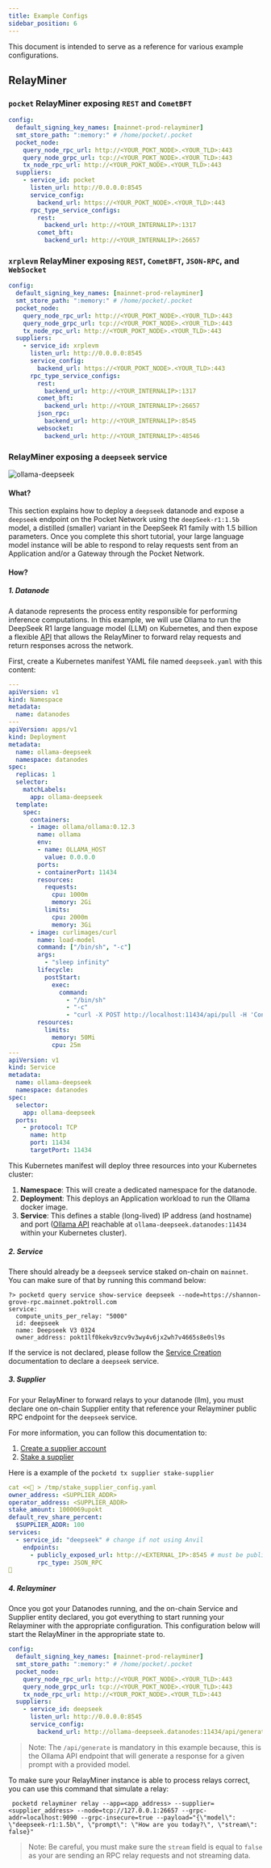 ```yaml
---
title: Example Configs
sidebar_position: 6
---
```


This document is intended to serve as a reference for various example configurations.

## RelayMiner

### `pocket` RelayMiner exposing `REST` and `CometBFT`

```yaml
config:
  default_signing_key_names: [mainnet-prod-relayminer]
  smt_store_path: ":memory:" # /home/pocket/.pocket
  pocket_node:
    query_node_rpc_url: http://<YOUR_POKT_NODE>.<YOUR_TLD>:443
    query_node_grpc_url: tcp://<YOUR_POKT_NODE>.<YOUR_TLD>:443
    tx_node_rpc_url: http://<YOUR_POKT_NODE>.<YOUR_TLD>:443
  suppliers:
    - service_id: pocket
      listen_url: http://0.0.0.0:8545
      service_config:
        backend_url: https://<YOUR_POKT_NODE>.<YOUR_TLD>:443
      rpc_type_service_configs:
        rest:
          backend_url: http://<YOUR_INTERNALIP>:1317
        comet_bft:
          backend_url: http://<YOUR_INTERNALIP>:26657
```

### `xrplevm` RelayMiner exposing `REST`, `CometBFT`, `JSON-RPC`, and `WebSocket`

```yaml
config:
  default_signing_key_names: [mainnet-prod-relayminer]
  smt_store_path: ":memory:" # /home/pocket/.pocket
  pocket_node:
    query_node_rpc_url: http://<YOUR_POKT_NODE>.<YOUR_TLD>:443
    query_node_grpc_url: tcp://<YOUR_POKT_NODE>.<YOUR_TLD>:443
    tx_node_rpc_url: http://<YOUR_POKT_NODE>.<YOUR_TLD>:443
  suppliers:
    - service_id: xrplevm
      listen_url: http://0.0.0.0:8545
      service_config:
        backend_url: https://<YOUR_POKT_NODE>.<YOUR_TLD>:443
      rpc_type_service_configs:
        rest:
          backend_url: http://<YOUR_INTERNALIP>:1317
        comet_bft:
          backend_url: http://<YOUR_INTERNALIP>:26657
        json_rpc:
          backend_url: http://<YOUR_INTERNALIP>:8545
        websocket:
          backend_url: http://<YOUR_INTERNALIP>:48546
```

### RelayMiner exposing a `deepseek` service

![ollama-deepseek](../../../static/img/ollama-deepseek-relayminer-pocketd.png)

#### What?

This section explains how to deploy a `deepseek` datanode and expose a `deepseek` endpoint on the Pocket Network using the `deepSeek-r1:1.5b` model, a distilled (smaller) variant in the DeepSeek R1 family with 1.5 billion parameters. Once you complete this short tutorial, your large language model instance will be able to respond to relay requests sent from an Application and/or a Gateway through the Pocket Network.

#### How?

##### 1. Datanode

A datanode represents the process entity responsible for performing inference computations. In this example, we will use Ollama to run the DeepSeek R1 large language model (LLM) on Kubernetes, and then expose a flexible [API](https://docs.ollama.com/api) that allows the RelayMiner to forward relay requests and return responses across the network.

First, create a Kubernetes manifest YAML file named `deepseek.yaml` with this content:

```yaml
---
apiVersion: v1
kind: Namespace
metadata:
  name: datanodes
---
apiVersion: apps/v1
kind: Deployment
metadata:
  name: ollama-deepseek
  namespace: datanodes
spec:
  replicas: 1
  selector:
    matchLabels:
      app: ollama-deepseek
  template:
    spec:  
      containers:
      - image: ollama/ollama:0.12.3
        name: ollama
        env:
        - name: OLLAMA_HOST
          value: 0.0.0.0
        ports:
        - containerPort: 11434
        resources:
          requests:
            cpu: 1000m
            memory: 2Gi
          limits: 
            cpu: 2000m
            memory: 3Gi
      - image: curlimages/curl
        name: load-model
        command: ["/bin/sh", "-c"]
        args:
          - "sleep infinity"
        lifecycle:
          postStart:
            exec:
              command:
                - "/bin/sh"
                - "-c"
                - "curl -X POST http://localhost:11434/api/pull -H 'Content-Type: application/json' -d '{\"name\": \"deepseek-r1:1.5b\"}'"
        resources:
          limits:
            memory: 50Mi
            cpu: 25m
---
apiVersion: v1
kind: Service
metadata:
  name: ollama-deepseek
  namespace: datanodes
spec:
  selector:
    app: ollama-deepseek
  ports:
    - protocol: TCP
      name: http
      port: 11434
      targetPort: 11434
```

This Kubernetes manifest will deploy three resources into your Kubernetes cluster:
1. **Namespace**: This will create a dedicated namespace for the datanode.
2. **Deployment**: This deploys an Application workload to run the Ollama docker image.
3. **Service**: This defines a stable (long-lived) IP address (and hostname) and port ([Ollama API](https://docs.ollama.com/api) reachable at `ollama-deepseek.datanodes:11434` within your Kubernetes cluster).

##### 2. Service

There should already be a `deepseek` service staked on-chain on `mainnet`. You can make sure of that by running this command below:
```shell
?> pocketd query service show-service deepseek --node=https://shannon-grove-rpc.mainnet.poktroll.com
service:
  compute_units_per_relay: "5000"
  id: deepseek
  name: Deepseek V3 0324
  owner_address: pokt1lf0kekv9zcv9v3wy4v6jx2wh7v4665s8e0sl9s
```

If the service is not declared, please follow the [Service Creation](../1_cheat_sheets/1_service_cheatsheet.md) documentation to declare a `deepseek` service.

##### 3. Supplier

For your RelayMiner to forward relays to your datanode (llm), you must declare one on-chain Supplier entity that reference your Relayminer public RPC endpoint for the `deepseek` service.

For more information, you can follow this documentation to:
1. [Create a supplier account](http://localhost:3000/operate/cheat_sheets/supplier_cheatsheet#account-setup)
2. [Stake a supplier](http://localhost:3000/operate/cheat_sheets/supplier_cheatsheet#supplier-configuration)

Here is a example of the `pocketd tx supplier stake-supplier`
```yaml
cat <<🚀 > /tmp/stake_supplier_config.yaml
owner_address: <SUPPLIER_ADDR>
operator_address: <SUPPLIER_ADDR>
stake_amount: 1000069upokt
default_rev_share_percent:
  $SUPPLIER_ADDR: 100
services:
  - service_id: "deepseek" # change if not using Anvil
    endpoints:
      - publicly_exposed_url: http://<EXTERNAL_IP>:8545 # must be public
        rpc_type: JSON_RPC
🚀
```

##### 4. Relayminer

Once you got your Datanodes running, and the on-chain Service and Supplier entity declared, you got everything to start running your Relayminer with the appropriate configuration.
This configuration below will start the RelayMiner in the appropriate state to.

```yaml
config:
  default_signing_key_names: [mainnet-prod-relayminer]
  smt_store_path: ":memory:" # /home/pocket/.pocket
  pocket_node:
    query_node_rpc_url: http://<YOUR_POKT_NODE>.<YOUR_TLD>:443
    query_node_grpc_url: tcp://<YOUR_POKT_NODE>.<YOUR_TLD>:443
    tx_node_rpc_url: http://<YOUR_POKT_NODE>.<YOUR_TLD>:443
  suppliers:
    - service_id: deepseek
      listen_url: http://0.0.0.0:8545
      service_config:
        backend_url: http://ollama-deepseek.datanodes:11434/api/generate
```

> Note: The `/api/generate` is mandatory in this example because, this is the Ollama API endpoint that will generate a response for a given prompt with a provided model. 

To make sure your RelayMiner instance is able to process relays correct, you can use this command that simulate a relay:
```
 pocketd relayminer relay --app=<app_address> --supplier=<supplier_address> --node=tcp://127.0.0.1:26657 --grpc-addr=localhost:9090 --grpc-insecure=true --payload="{\"model\": \"deepseek-r1:1.5b\", \"prompt\": \"How are you today?\", \"stream\": false}"
```

> Note: Be careful, you must make sure the `stream` field is equal to `false` as your are sending an RPC relay requests and not streaming data.
